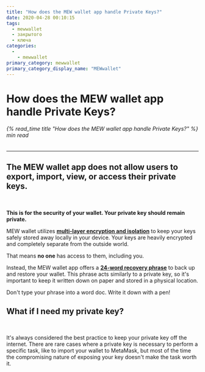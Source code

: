 ```yaml
---
title: "How does the MEW wallet app handle Private Keys?"
date: 2020-04-28 00:10:15
tags:
  - mewwallet
  - закрытого
  - ключа
categories:
  - 
    - mewwallet
primary_category: mewwallet
primary_category_display_name: "MEWwallet"
---
```


# **How does the MEW wallet app handle Private Keys?**

###### {% read_time title "How does the MEW wallet app handle Private Keys?" %} min read

* * *

## The MEW wallet app **does not allow** users to export, import, view, or access their private keys.

<br>

**This is for the security of your wallet. Your private key should remain private.**

MEW wallet utilizes [**multi-layer encryption and isolation**](/@@@@@@/mewwallet/mewwallet-security/) to keep your keys safely stored away locally in your device. Your keys are heavily encrypted and completely separate from the outside world.

That means **no one** has access to them, including you.

Instead, the MEW wallet app offers a [**24-word recovery phrase**](/@@@@@@/security-and-privacy/what-is-a-mnemonic-phrase/) to back up and restore your wallet. This phrase acts similarly to a private key, so it's important to keep it written down on paper and stored in a physical location.

Don't type your phrase into a word doc. Write it down with a pen!

## **What if I need my private key?**

<br>

It's always considered the best practice to keep your private key off the internet. There are rare cases where a private key is necessary to perform a specific task, like to import your wallet to MetaMask, but most of the time the compromising nature of exposing your key doesn't make the task worth it.
